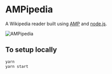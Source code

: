 # AMPipedia

A Wikipedia reader built using [AMP](https://amp.dev) and [node.js](https://nodejs.org/).

![AMPipedia](https://user-images.githubusercontent.com/4656974/70547403-ced1ce00-1b3e-11ea-8bca-4d410a8d6783.gif)

## To setup locally

```bash
yarn
yarn start
```
